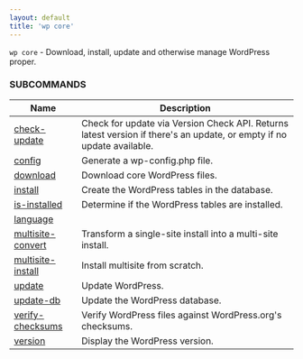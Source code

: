 ```yaml
---
layout: default
title: 'wp core'
---
```


`wp core` - Download, install, update and otherwise manage WordPress proper.



### SUBCOMMANDS

<table>
	<thead>
	<tr>
		<th>Name</th>
		<th>Description</th>
	</tr>
	</thead>
	<tbody>
		<tr>
			<td><a href="/commands/core/check-update/">check-update</a></td>
			<td>Check for update via Version Check API. Returns latest version if there's an update, or empty if no update available.</td>
		</tr>
		<tr>
			<td><a href="/commands/core/config/">config</a></td>
			<td>Generate a wp-config.php file.</td>
		</tr>
		<tr>
			<td><a href="/commands/core/download/">download</a></td>
			<td>Download core WordPress files.</td>
		</tr>
		<tr>
			<td><a href="/commands/core/install/">install</a></td>
			<td>Create the WordPress tables in the database.</td>
		</tr>
		<tr>
			<td><a href="/commands/core/is-installed/">is-installed</a></td>
			<td>Determine if the WordPress tables are installed.</td>
		</tr>
		<tr>
			<td><a href="/commands/core/language/">language</a></td>
			<td></td>
		</tr>
		<tr>
			<td><a href="/commands/core/multisite-convert/">multisite-convert</a></td>
			<td>Transform a single-site install into a multi-site install.</td>
		</tr>
		<tr>
			<td><a href="/commands/core/multisite-install/">multisite-install</a></td>
			<td>Install multisite from scratch.</td>
		</tr>
		<tr>
			<td><a href="/commands/core/update/">update</a></td>
			<td>Update WordPress.</td>
		</tr>
		<tr>
			<td><a href="/commands/core/update-db/">update-db</a></td>
			<td>Update the WordPress database.</td>
		</tr>
		<tr>
			<td><a href="/commands/core/verify-checksums/">verify-checksums</a></td>
			<td>Verify WordPress files against WordPress.org's checksums.</td>
		</tr>
		<tr>
			<td><a href="/commands/core/version/">version</a></td>
			<td>Display the WordPress version.</td>
		</tr>
	</tbody>
</table>
